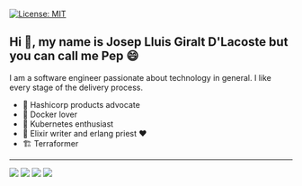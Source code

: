 [![License: MIT](https://img.shields.io/badge/License-MIT-green.svg)](https://github.com/gilacost/gilacost/blob/master/LICENSE.md)

<!--
https://www.credly.com/badges/6855d098-6a9f-4292-bb2c-aa3745d8622c/public_url
![ViewCount](http://bit.ly/Thomas-Github-Visits)
-->

## Hi :wave:, my name is Josep Lluis Giralt D'Lacoste but you can call me Pep :smile:

I am a software engineer passionate about technology in general. I like every
stage of the delivery process.

- :angel: Hashicorp products advocate
- :whale: Docker lover
- :ship: Kubernetes enthusiast
- :purple_heart: Elixir writer and erlang priest :heart:
- 🏗 Terraformer

<!-- ## Strava summary -->

<!-- <iframe height='160' width='300' frameborder='0' allowtransparency='true' scrolling='no' src='https://www.strava.com/athletes/16733304/activity-summary/7193d786bd475377789a5eb93321d996755cde76'></iframe> -->

<!--
- TODO bring katas all together and pin instead of elearn
- update hacker rank with erlang katas
- todo group all AOCs
- bring hacker news assessments to repo
- more sexy badges
- About some personal stuff
-  Working on
- Skills in the tool box
- personal site
- list with links
- more badges
- bring all assessments to assessments
- badge for ellie's co-op PR
- repo with courses and put terraform stuff and others
-->
<hr>
<!--
<p align="center">
   <i>A problem can be solved in a 100 different ways and There's always an easier way to solve a problem.</i>
   <br>
   <i>You miss 100% of the shots you don't take.</i>
   <br>
<br>
-->
<a target="_blank" href="https://pepo.ventures/"><img src="https://img.shields.io/badge/-WEB-FF4088?style=for-the-badge&logo=Hugo&logoColor=white"></img></a>
<a target="_blank" href="https://www.linkedin.com/in/joseplluisgiraltdlacoste/"><img src="https://img.shields.io/badge/-LinkedIn-0077B5?style=for-the-badge&logo=Linkedin&logoColor=white"></img></a>
<a target="_blank" href="mailto:josep.g.dlacoste@gmail.com"><img src="https://img.shields.io/badge/-Gmail-D14836?style=for-the-badge&logo=Gmail&logoColor=white"></img></a>
<a target="_blank" href="https://www.strava.com/athletes/16733304"><img src="https://img.shields.io/badge/Strava-FC4C02.svg?style=for-the-badge&logo=Strava&logoColor=white"></img></a>
